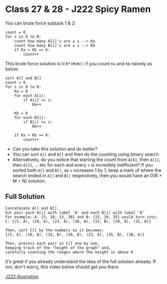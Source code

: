 # Class 27 & 28 - J222 Spicy Ramen
You can brute force subtask 1 & 2:
```
count = 0
for s in 0 to R:
    count how many A[i]'s are ≤ s --> Ka
    count how many B[i]'s are ≥ s --> Kb
    if Ka + Kb >= K:
        count++
```
This brute force solution is `O(R*(M+N))` if you count `Ka` and `Kb` naively as below:
```
sort A[] and B[]
count = 0
for s in 0 to R:
    Ka = 0
    for each A[i]:
        if A[i] <= s:
            Ka++
    
    Kb = 0
    for each B[i]:
        if B[i] >= s:
            Kb++

    if Ka + Kb >= K:
        count++
```
* Can you take this solution and do better? 
* You can sort `A[]` and `B[]` and then do the counting using binary search
* Alternatively, do you notice that starting the count from `A[0]`, then `A[1]`, then `A[2]`, ... etc for each and every `s` is incredibly inefficient? If you sorted both `A[]` and `B[]`, as `s` increases 1 by 1, keep a mark of where the search ended in `A[]` and `B[]` respectively, then you would have an O(R + M + N) solution. 

## Full Solution
```
Concatenate A[] and B[],
but pair each A[i] with label 'A' and each B[i] with label 'B'
For example: A: {5, 10, 23, 38} and B: {15, 20, 35} would turn into:
C: {(5, A), (10, A), (23, A), (38, A), (15, B), (20, B), (35, B)}

Then, sort C[] by the numbers so it becomes:
{(5, A), (10, A), (15, B), (20, B), (23, A), (35, B), (38, A)}

Then, process each pair in C[] one by one, 
keeping track of the "height of the graph" and,
carefully counting the ranges where the height is above K
```

It's great if you already understand the idea of the full solution already. If not, don't worry, this video below should get you there.

[J222 Illustration](https://youtu.be/NCWV83okqNs)
